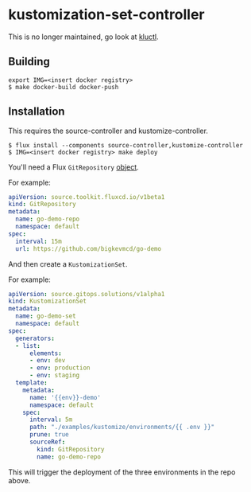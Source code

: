 # kustomization-set-controller

This is no longer maintained, go look at [kluctl](https://kluctl.io/).

## Building

```shell
export IMG=<insert docker registry>
$ make docker-build docker-push
```

## Installation

This requires the source-controller and kustomize-controller.

```shell
$ flux install --components source-controller,kustomize-controller
$ IMG=<insert docker registry> make deploy
```

You'll need a Flux `GitRepository` [object](https://fluxcd.io/docs/components/source/gitrepositories/).

For example:

```yaml
apiVersion: source.toolkit.fluxcd.io/v1beta1
kind: GitRepository
metadata:
  name: go-demo-repo
  namespace: default
spec:
  interval: 15m
  url: https://github.com/bigkevmcd/go-demo
```

And then create a `KustomizationSet`.

For example:

```yaml
apiVersion: source.gitops.solutions/v1alpha1
kind: KustomizationSet
metadata:
  name: go-demo-set
  namespace: default
spec:
  generators:
  - list:
      elements:
      - env: dev
      - env: production
      - env: staging
  template:
    metadata:
      name: '{{env}}-demo'
      namespace: default
    spec:
      interval: 5m
      path: "./examples/kustomize/environments/{{ .env }}"
      prune: true
      sourceRef:
        kind: GitRepository
        name: go-demo-repo
```

This will trigger the deployment of the three environments in the repo above.
